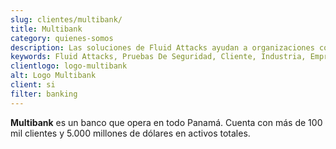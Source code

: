```yaml
---
slug: clientes/multibank/
title: Multibank
category: quienes-somos
description: Las soluciones de Fluid Attacks ayudan a organizaciones como Multibank a identificar vulnerabilidades de seguridad en sus sistemas y gestionar sus superficies de ataque.
keywords: Fluid Attacks, Pruebas De Seguridad, Cliente, Industria, Empresa, Organizacion, Pentesting, Hacking Etico, Multibank
clientlogo: logo-multibank
alt: Logo Multibank
client: si
filter: banking
---
```


**Multibank** es un banco que opera en todo Panamá.
Cuenta con más de 100 mil clientes
y 5.000 millones de dólares en activos totales.
